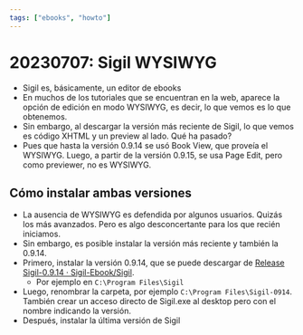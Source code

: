 ```yaml
---
tags: ["ebooks", "howto"]
---
```

# 20230707: Sigil WYSIWYG

<TagLinks />

- Sigil es, básicamente, un editor de ebooks
- En muchos de los tutoriales que se encuentran en la web, aparece la opción de edición en modo WYSIWYG, es decir, lo que vemos es lo que obtenemos.
- Sin embargo, al descargar la versión más reciente de Sigil, lo que vemos es código XHTML y un preview al lado. Qué ha pasado?
- Pues que hasta la versión 0.9.14 se usó Book View, que proveía el WYSIWYG. Luego, a partir de la versión 0.9.15, se usa Page Edit, pero como previewer, no es WYSIWYG.

## Cómo instalar ambas versiones

- La ausencia de WYSIWYG es defendida por algunos usuarios. Quizás los más avanzados. Pero es algo desconcertante para los que recién iniciamos.
- Sin embargo, es posible instalar la versión más reciente y también la 0.9.14.
- Primero, instalar la versión 0.9.14, que se puede descargar de [Release Sigil-0.9.14 · Sigil-Ebook/Sigil](https://github.com/Sigil-Ebook/Sigil/releases/tag/0.9.14).
	- Por ejemplo en `C:\Program Files\Sigil`
- Luego, renombrar la carpeta, por ejemplo `C:\Program Files\Sigil-0914`. También crear un acceso directo de Sigil.exe al desktop pero con el nombre indicando la versión.
- Después, instalar la última versión de Sigil